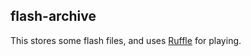 flash-archive
----

This stores some flash files, and uses [Ruffle](https://ruffle.rs) for playing.
